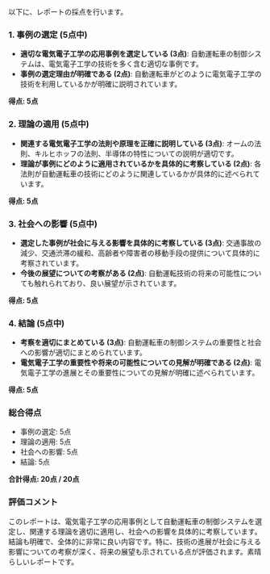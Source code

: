 以下に、レポートの採点を行います。

### 1. 事例の選定 (5点中)
- **適切な電気電子工学の応用事例を選定している (3点)**: 自動運転車の制御システムは、電気電子工学の技術を多く含む適切な事例です。
- **事例の選定理由が明確である (2点)**: 自動運転車がどのように電気電子工学の技術を利用しているかが明確に説明されています。

**得点: 5点**

### 2. 理論の適用 (5点中)
- **関連する電気電子工学の法則や原理を正確に説明している (3点)**: オームの法則、キルヒホッフの法則、半導体の特性についての説明が適切です。
- **理論が事例にどのように適用されているかを具体的に考察している (2点)**: 各法則が自動運転車の技術にどのように関連しているかが具体的に述べられています。

**得点: 5点**

### 3. 社会への影響 (5点中)
- **選定した事例が社会に与える影響を具体的に考察している (3点)**: 交通事故の減少、交通渋滞の緩和、高齢者や障害者の移動手段の提供について具体的に考察されています。
- **今後の展望についての考察がある (2点)**: 自動運転技術の将来の可能性についても触れられており、良い展望が示されています。

**得点: 5点**

### 4. 結論 (5点中)
- **考察を適切にまとめている (3点)**: 自動運転車の制御システムの重要性と社会への影響が適切にまとめられています。
- **電気電子工学の重要性や将来の可能性についての見解が明確である (2点)**: 電気電子工学の進展とその重要性についての見解が明確に述べられています。

**得点: 5点**

### 総合得点
- 事例の選定: 5点
- 理論の適用: 5点
- 社会への影響: 5点
- 結論: 5点

**合計得点: 20点 / 20点**

### 評価コメント
このレポートは、電気電子工学の応用事例として自動運転車の制御システムを選定し、関連する理論を適切に適用し、社会への影響を具体的に考察しています。結論も明確で、全体的に非常に良い内容です。特に、技術の進展が社会に与える影響についての考察が深く、将来の展望も示されている点が評価されます。素晴らしいレポートです。